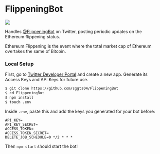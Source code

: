 # FlippeningBot

![](https://pbs.twimg.com/profile_images/1433782136503341062/A3RjmYs9_200x200.jpg)

Handles [@FlippeningBot](https://twitter.com/FlippeningBot) on Twitter, posting periodic updates on the Ethereum flippening status.

Ethereum Flippening is the event where the total market cap of Ethereum overtakes the same of Bitcoin.

### Local Setup

First, go to [Twitter Developer Portal](https://developer.twitter.com/en/portal/dashboard) and create a new app. Generate its Access Keys and API Keys for future use.

```bash
$ git clone https://github.com/sggts04/FlippeningBot
$ cd FlippeningBot
$ npm install
$ touch .env
```

Inside `.env`, paste this and add the keys you generated for your bot before:
```
API_KEY=
API_KEY_SECRET=
ACCESS_TOKEN=
ACCESS_TOKEN_SECRET=
DELETE_JOB_SCHEDULE=0 */2 * * *
```

Then `npm start` should start the bot!


